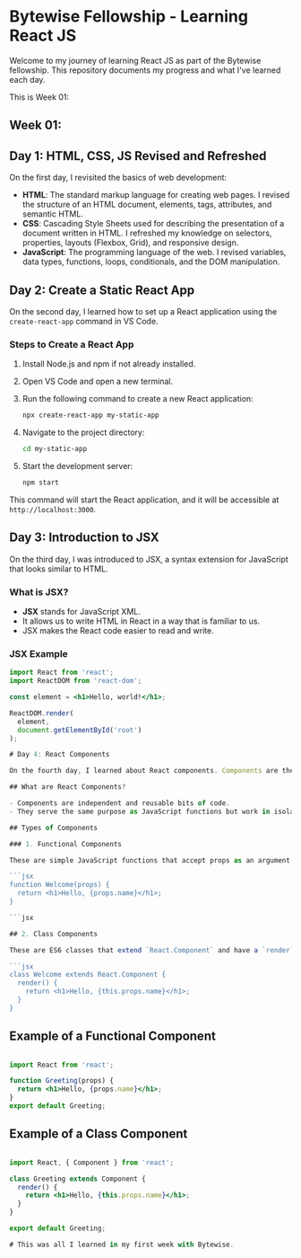 # Bytewise Fellowship - Learning React JS

Welcome to my journey of learning React JS as part of the Bytewise fellowship. This repository documents my progress and what I've learned each day.

This is Week 01:

## Week 01:

## Day 1: HTML, CSS, JS Revised and Refreshed

On the first day, I revisited the basics of web development:
- **HTML**: The standard markup language for creating web pages. I revised the structure of an HTML document, elements, tags, attributes, and semantic HTML.
- **CSS**: Cascading Style Sheets used for describing the presentation of a document written in HTML. I refreshed my knowledge on selectors, properties, layouts (Flexbox, Grid), and responsive design.
- **JavaScript**: The programming language of the web. I revised variables, data types, functions, loops, conditionals, and the DOM manipulation.

## Day 2: Create a Static React App

On the second day, I learned how to set up a React application using the `create-react-app` command in VS Code.

### Steps to Create a React App
1. Install Node.js and npm if not already installed.
2. Open VS Code and open a new terminal.
3. Run the following command to create a new React application:

    ```bash
    npx create-react-app my-static-app
    ```

4. Navigate to the project directory:

    ```bash
    cd my-static-app
    ```

5. Start the development server:

    ```bash
    npm start
    ```

This command will start the React application, and it will be accessible at `http://localhost:3000`.

## Day 3: Introduction to JSX

On the third day, I was introduced to JSX, a syntax extension for JavaScript that looks similar to HTML.

### What is JSX?
- **JSX** stands for JavaScript XML.
- It allows us to write HTML in React in a way that is familiar to us.
- JSX makes the React code easier to read and write.

### JSX Example
```jsx
import React from 'react';
import ReactDOM from 'react-dom';

const element = <h1>Hello, world!</h1>;

ReactDOM.render(
  element,
  document.getElementById('root')
);

# Day 4: React Components

On the fourth day, I learned about React components. Components are the building blocks of a React application.

## What are React Components?

- Components are independent and reusable bits of code.
- They serve the same purpose as JavaScript functions but work in isolation and return HTML via a render function.

## Types of Components

### 1. Functional Components

These are simple JavaScript functions that accept props as an argument and return React elements.

```jsx
function Welcome(props) {
  return <h1>Hello, {props.name}</h1>;
}

```jsx

## 2. Class Components

These are ES6 classes that extend `React.Component` and have a `render` method.

```jsx
class Welcome extends React.Component {
  render() {
    return <h1>Hello, {this.props.name}</h1>;
  }
}
```

## Example of a Functional Component

```jsx

import React from 'react';

function Greeting(props) {
  return <h1>Hello, {props.name}</h1>;
}
export default Greeting;

```

## Example of a Class Component
```jsx

import React, { Component } from 'react';

class Greeting extends Component {
  render() {
    return <h1>Hello, {this.props.name}</h1>;
  }
}

export default Greeting;

# This was all I learned in my first week with Bytewise. 
